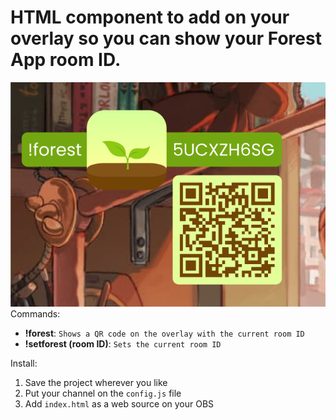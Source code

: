 # HTML component to add on your overlay so you can show your Forest App room ID.
![screenshot](https://github.com/daniviro/twitch-forest/blob/main/img/screenshot.png)
Commands: 

- **!forest**: `Shows a QR code on the overlay with the current room ID`
- **!setforest (room ID)**: `Sets the current room ID`

Install:
1. Save the project wherever you like
2. Put your channel on the `config.js` file
3. Add `index.html` as a web source on your OBS
